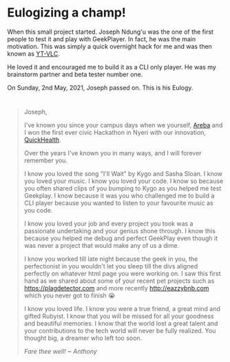 # Eulogizing a champ!

When this small project started. Joseph Ndung'u was the one of the first people to test it and play with GeekPlayer. In fact, he was the main motivation. This was simply a quick overnight hack for me and was then known as [YT-VLC](https://bitbucket.org/mugendi/yt-vlc/src). 

He loved it and encouraged me to build it as a CLI only player. He was my brainstorm partner and beta tester number one.

On Sunday, 2nd May, 2021, Joseph passed on. This is his Eulogy.

#

>Joseph, 
>
>I've known you since your campus days when we yourself, [Areba](https://github.com/theareba) and I won the first ever civic Hackathon in Nyeri with our innovation, [QuickHealth](https://africancoder.wordpress.com/2014/11/02/nyeri-civic-hack-2014/).
>
>Over the years I've known you in many ways, and I  will forever remember you.
>
>I know you loved the song "I'll Wait" by Kygo and Sasha Sloan. I know you loved your music. I know you loved your code. I know so because you often shared clips of you bumping to Kygo as you helped me test Geekplay. I know because it was you who challenged me to build a CLI player because you wanted to listen to your favourite music as you code. 
>
>I know you loved your job and every project you took was a passionate undertaking and your genius shone through. I know this because you helped me debug and perfect GeekPlay even though it was never a project that would make any of us a dime.
>
>I know you worked till late night because the geek in you, the perfectionist in you wouldn't let you sleep till the divs aligned perfectly on whatever html page you were working on. I saw this first hand as we shared about some of your recent pet projects such as https://plagdetector.com and more recently http://eazzybnb.com which you never got to finish 😭
>
>I know you loved life. I know you were a true friend, a great mind and gifted Rubyist. I know that you will be missed for all your goodness and beautiful memories. I know that the world lost a great talent and your contributions to the tech world will never be fully realized. You thought big,  a dreamer who left too soon. 
>
>*Fare thee well! ~ Anthony*
